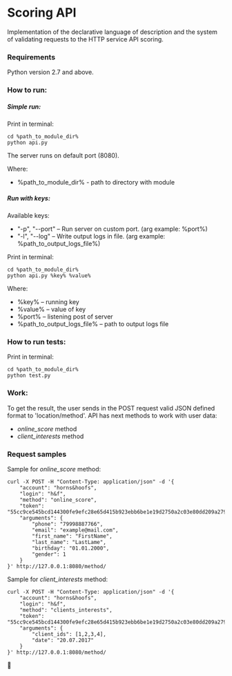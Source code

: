# Scoring API
Implementation of the declarative language of description 
and the system of validating requests to the HTTP service API scoring.

### Requirements
Python version 2.7 and above.

### How to run:
##### Simple run:
Print in terminal:
```
cd %path_to_module_dir%
python api.py
```
The server runs on default port (8080).

Where:
* %path_to_module_dir% - path to directory with module

##### Run with keys:
Available keys:
* "-p", "--port" – Run server on custom port. (arg example: %port%)
* "-l", "--log" – Write output logs in file. (arg example: %path_to_output_logs_file%)

Print in terminal:
```
cd %path_to_module_dir%
python api.py %key% %value%
```
Where:
* %key% – running key
* %value% – value of key
* %port% – listening post of server
* %path_to_output_logs_file% – path to output logs file

### How to run tests: 
Print in terminal:
```
cd %path_to_module_dir%
python test.py
```

### Work:
To get the result, the user sends in the POST request valid JSON defined format to 'location/method'.
API has next methods to work with user data:
* _online_score_ method
* _client_interests_ method

### Request samples
Sample for _online_score_ method:
```
curl -X POST -H "Content-Type: application/json" -d '{
    "account": "horns&hoofs",
    "login": "h&f",
    "method": "online_score",
    "token": "55cc9ce545bcd144300fe9efc28e65d415b923ebb6be1e19d2750a2c03e80dd209a27954dca045e5bb12418e7d89b6d718a9e35af34e14e1d5bcd5a08f21fc95",
    "arguments": {
        "phone": "79998887766",
        "email": "example@mail.com",
        "first_name": "FirstName",
        "last_name": "LastLame",
        "birthday": "01.01.2000",
        "gender": 1
    }
}' http://127.0.0.1:8080/method/
```

Sample for _client_interests_ method:
```
curl -X POST -H "Content-Type: application/json" -d '{
    "account": "horns&hoofs",
    "login": "h&f",
    "method": "clients_interests",
    "token": "55cc9ce545bcd144300fe9efc28e65d415b923ebb6be1e19d2750a2c03e80dd209a27954dca045e5bb12418e7d89b6d718a9e35af34e14e1d5bcd5a08f21fc95",
    "arguments": {
        "client_ids": [1,2,3,4],
        "date": "20.07.2017"
    }
}' http://127.0.0.1:8080/method/
```

:rocket: